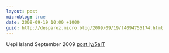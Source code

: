 ```yaml
---
layout: post
microblog: true
date: 2009-09-19 10:00 +1000
guid: http://desparoz.micro.blog/2009/09/19/t4094755174.html
---
```

Uepi Island September 2009 [post.ly/5aIT](http://post.ly/5aIT)
